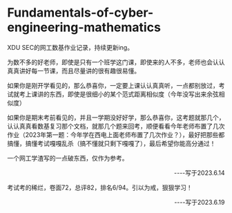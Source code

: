 # Fundamentals-of-cyber-engineering-mathematics

XDU SEC的网工数基作业记录，持续更新ing。

为数不多的好老师，即使是只有一个班学这门课，即使来的人不多，老师也会认认真真讲好每一节课，而且尽量讲的很有趣很易懂。

如果你是刚开学看见的，那么恭喜你，一定要上课认认真真听，一点都别放过，考试就考上课讲的东西，即使是很细小的某个范式距离相似度（今年没写出来余弦相似度）

如果你是期末考前看见的，并且一学期没好好学，那么恭喜你，这考题就那几个，认认真真看数基复习那个文档，就那几个题来回考，顺便看看今年老师布置了几次作业（2023年第一题：今年学在西电上面老师布置了几次作业？），最好把那些都搞懂，搞懂考试嘎嘎乱杀（搞不懂就只剩下嘎嘎了），最后希望你能高分通过！

一个网工学渣写的一点破东西，仅作为参考。

<p align="right" >  ----写于2023.6.14</p>

考试考的稀烂，卷面72，总评82，排名6/94。引以为戒，狠狠学习！

<p align="right" >  ----写于2023.6.19</p>

